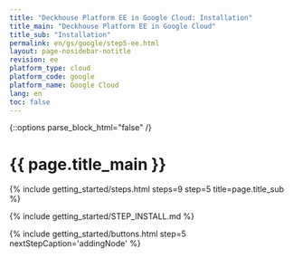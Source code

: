 ```yaml
---
title: "Deckhouse Platform EE in Google Cloud: Installation"
title_main: "Deckhouse Platform EE in Google Cloud"
title_sub: "Installation"
permalink: en/gs/google/step5-ee.html
layout: page-nosidebar-notitle
revision: ee
platform_type: cloud
platform_code: google
platform_name: Google Cloud
lang: en
toc: false
---
```


<link rel="stylesheet" type="text/css" href='{{ assets["getting-started.css"].digest_path }}' />
<script type="text/javascript" src='{{ assets["getting-started.js"].digest_path }}'></script>

{::options parse_block_html="false" /}

<h1 class="docs__title">{{ page.title_main }}</h1>
{% include getting_started/steps.html steps=9 step=5 title=page.title_sub %}

{% include getting_started/STEP_INSTALL.md %}

{% include getting_started/buttons.html step=5 nextStepCaption='addingNode' %}
